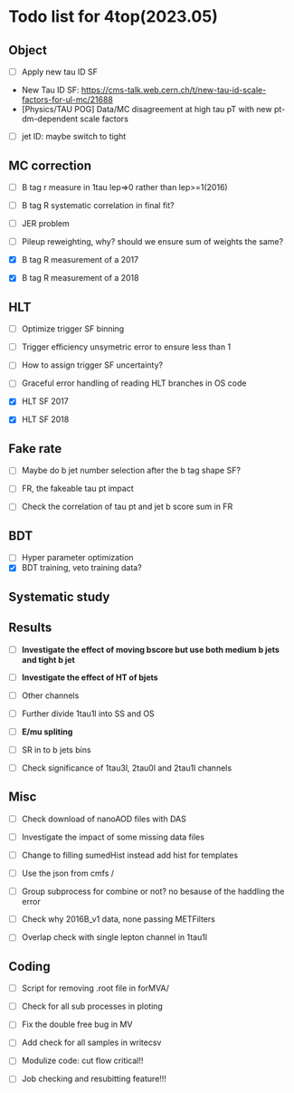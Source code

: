 # Todo list for 4top(2023.05)

## Object
- [ ] Apply new tau ID SF 
- New Tau ID SF: https://cms-talk.web.cern.ch/t/new-tau-id-scale-factors-for-ul-mc/21688
- [Physics/TAU POG] Data/MC disagreement at high tau pT with new pt-dm-dependent scale factors
- [ ] jet ID: maybe switch to tight

## MC correction
- [ ] B tag r measure in 1tau lep=>0 rather than lep>=1(2016)
- [ ] B tag R systematic correlation in final fit?
- [ ] JER problem
- [ ] Pileup reweighting, why? should we ensure sum of weights the same?
- [x] B tag R measurement of a 2017
- [x] B tag R measurement of a 2018


## HLT 
- [ ] Optimize trigger SF binning
- [ ] Trigger efficiency unsymetric error to ensure less than 1
- [ ] How to assign trigger SF uncertainty?
- [ ] Graceful error handling of reading HLT branches in OS code
- [x] HLT SF 2017
- [x] HLT SF 2018




## Fake rate
- [ ] Maybe do b jet number selection after the b tag shape SF?
- [ ] FR, the fakeable tau pt impact
- [ ] Check the correlation of tau pt and jet b score sum in FR 


## BDT
- [ ] Hyper parameter optimization
- [x] BDT training, veto training data?

## Systematic study

## Results
- [ ] **Investigate the effect of moving bscore but use both medium b jets and tight b jet**
- [ ] **Investigate the effect of HT of bjets**
- [ ] Other channels
- [ ] Further divide 1tau1l into SS and OS 
- [ ] **E/mu spliting**
- [ ] SR in to b jets bins
- [ ] Check significance of 1tau3l, 2tau0l and 2tau1l channels



## Misc 
- [ ] Check download of nanoAOD files with DAS
- [ ] Investigate the impact of some missing data files
- [ ] Change to filling sumedHist instead add hist for templates
- [ ] Use the json from cmfs /
- [ ] Group subprocess for combine or not? no besause of the haddling the error
- [ ] Check why 2016B_v1 data, none passing METFilters 
- [ ] Overlap check with single lepton channel in 1tau1l


## Coding 
- [ ] Script for removing .root file in forMVA/
- [ ] Check for all sub processes in ploting
- [ ] Fix the double free bug in MV
- [ ] Add check for all samples in writecsv 
- [ ] Modulize code: cut flow critical!!
- [ ] Job checking and resubitting feature!!!


